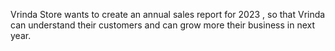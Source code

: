 Vrinda Store wants to create an annual sales report for 2023 , so that Vrinda can understand their customers and can grow more their business in next year.

